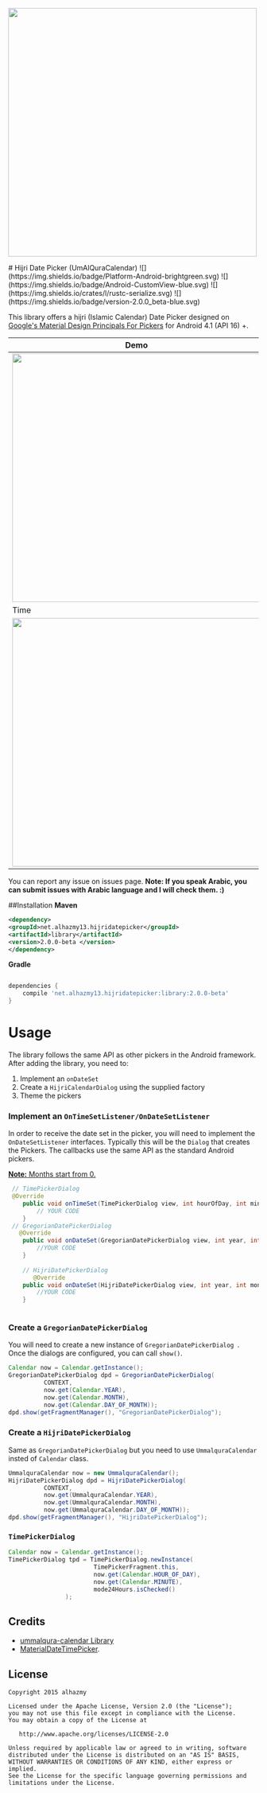 <p align="left">
  <img src="https://cloud.githubusercontent.com/assets/4659608/12700270/e1730608-c7ed-11e5-8a18-a382fe7b63bd.png" width="500">
</p>
# Hijri Date Picker (UmAlQuraCalendar)
![](https://img.shields.io/badge/Platform-Android-brightgreen.svg)
![](https://img.shields.io/badge/Android-CustomView-blue.svg)
![](https://img.shields.io/crates/l/rustc-serialize.svg)
![](https://img.shields.io/badge/version-2.0.0_beta-blue.svg)

This library offers a hijri (Islamic Calendar) Date Picker  designed on [Google's Material Design Principals For Pickers](http://www.google.com/design/spec/components/pickers.html) for Android 4.1 (API 16) +.

Demo | Hijri
---- | ----
<img src="https://cloud.githubusercontent.com/assets/4659608/23710316/58e61be0-042d-11e7-92d5-c4bf08a6509b.gif" width="500"> | <img src="https://cloud.githubusercontent.com/assets/4659608/23705301/38fc59b0-041a-11e7-9090-6769154f55a4.png" width="500">
Time | Gregorian
<img src="https://cloud.githubusercontent.com/assets/4659608/23705300/38fc1248-041a-11e7-80b4-13086269f642.png" width="500"> | <img src="https://cloud.githubusercontent.com/assets/4659608/23705299/38fbf510-041a-11e7-9df4-857dab2638a6.png" width="500">

You can report any issue on issues page. **Note: If you speak Arabic, you can submit issues with Arabic language and I will check them. :)**

##Installation
**Maven**

```xml
<dependency>
<groupId>net.alhazmy13.hijridatepicker</groupId>
<artifactId>library</artifactId>
<version>2.0.0-beta </version>
</dependency>
```
**Gradle**

```gradle

dependencies {
	compile 'net.alhazmy13.hijridatepicker:library:2.0.0-beta'
}
```

# Usage
The library follows the same API as other pickers in the Android framework.
After adding the library, you need to:

1. Implement an `onDateSet`
2. Create a `HijriCalendarDialog` using the supplied factory
3. Theme the pickers

### Implement an `OnTimeSetListener/OnDateSetListener`
In order to receive the date  set in the picker, you will need to implement the `OnDateSetListener`  interfaces. Typically this will be the `Dialog`  that creates the Pickers. The callbacks use the same API as the standard Android pickers.

<u><b>Note:</b> Months start from 0.</u>

```java
 // TimePickerDialog
 @Override
    public void onTimeSet(TimePickerDialog view, int hourOfDay, int minute, int second) {
        // YOUR CODE
    }
 // GregorianDatePickerDialog
   @Override
    public void onDateSet(GregorianDatePickerDialog view, int year, int monthOfYear, int dayOfMonth) {
        //YOUR CODE
    }
    
    // HijriDatePickerDialog
       @Override
    public void onDateSet(HijriDatePickerDialog view, int year, int monthOfYear, int dayOfMonth) {
        //YOUR CODE
    }
    
```

### Create a `GregorianDatePickerDialog`
You will need to create a new instance of `GregorianDatePickerDialog `. Once the dialogs are configured, you can call `show()`.

```java
Calendar now = Calendar.getInstance();
GregorianDatePickerDialog dpd = GregorianDatePickerDialog(
		  CONTEXT,
		  now.get(Calendar.YEAR),
		  now.get(Calendar.MONTH),
		  now.get(Calendar.DAY_OF_MONTH));
dpd.show(getFragmentManager(), "GregorianDatePickerDialog");
```

### Create a `HijriDatePickerDialog`
Same as `GregorianDatePickerDialog` but you need to use `UmmalquraCalendar` insted of `Calendar` class.

```java
UmmalquraCalendar now = new UmmalquraCalendar();
HijriDatePickerDialog dpd = HijriDatePickerDialog(
		  CONTEXT,
		  now.get(UmmalquraCalendar.YEAR),
		  now.get(UmmalquraCalendar.MONTH),
		  now.get(UmmalquraCalendar.DAY_OF_MONTH));
dpd.show(getFragmentManager(), "HijriDatePickerDialog");
```

### `TimePickerDialog`


```java
Calendar now = Calendar.getInstance();
TimePickerDialog tpd = TimePickerDialog.newInstance(
                        TimePickerFragment.this,
                        now.get(Calendar.HOUR_OF_DAY),
                        now.get(Calendar.MINUTE),
                        mode24Hours.isChecked()
                );
```




## Credits
* [ummalqura-calendar Library](https://github.com/msarhan/ummalqura-calendar) 
* [MaterialDateTimePicker](https://github.com/wdullaer/MaterialDateTimePicker).


## License

    Copyright 2015 alhazmy

    Licensed under the Apache License, Version 2.0 (the "License");
    you may not use this file except in compliance with the License.
    You may obtain a copy of the License at

       http://www.apache.org/licenses/LICENSE-2.0

    Unless required by applicable law or agreed to in writing, software
    distributed under the License is distributed on an "AS IS" BASIS,
    WITHOUT WARRANTIES OR CONDITIONS OF ANY KIND, either express or implied.
    See the License for the specific language governing permissions and
    limitations under the License.
    

